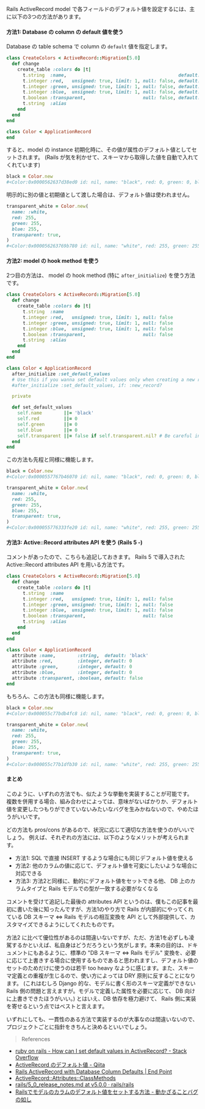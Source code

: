 Rails ActiveRecord model で各フィールドのデフォルト値を設定するには、主に以下の3つの方法があります。

#### 方法1: Database の column の default 値を使う

Database の table schema で column の `default` 値を指定します。

```ruby
class CreateColors < ActiveRecord::Migration[5.0]
  def change
    create_table :colors do |t|
      t.string  :name,                                         default: 'black'
      t.integer :red,   unsigned: true, limit: 1, null: false, default: 0
      t.integer :green, unsigned: true, limit: 1, null: false, default: 0
      t.integer :blue,  unsigned: true, limit: 1, null: false, default: 0
      t.boolean :transparent,                     null: false, default: false
      t.string  :alias
    end
  end
end
```
```ruby
class Color < ApplicationRecord
end
```

すると、model の instance 初期化時に、その値が属性のデフォルト値としてセットされます。 (Rails が気を利かせて、スキーマから取得した値を自動で入れてくれています)

```ruby
black = Color.new
#<Color:0x0000562637d38ed0 id: nil, name: "black", red: 0, green: 0, blue: 0, transparent: false, alias: nil>
```

明示的に別の値と初期値として渡した場合は、デフォルト値は使われません。

```ruby
transparent_white = Color.new(
  name: :white,
  red: 255,
  green: 255,
  blue: 255,
  transparent: true,
)
#<Color:0x000056263769b780 id: nil, name: "white", red: 255, green: 255, blue: 255, transparent: true, alias: nil>
```

#### 方法2: model の hook method を使う

2つ目の方法は、 model の hook method (特に `after_initialize`) を使う方法です。

```ruby
class CreateColors < ActiveRecord::Migration[5.0]
  def change
    create_table :colors do |t|
      t.string  :name
      t.integer :red,   unsigned: true, limit: 1, null: false
      t.integer :green, unsigned: true, limit: 1, null: false
      t.integer :blue,  unsigned: true, limit: 1, null: false
      t.boolean :transparent,                     null: false
      t.string  :alias
    end
  end
end
```
```ruby
class Color < ApplicationRecord
  after_initialize :set_default_values
  # Use this if you wanna set default values only when creating a new record.
  #after_initialize :set_default_values, if: :new_record?

  private

  def set_default_values
    self.name        ||= 'black'
    self.red         ||= 0
    self.green       ||= 0
    self.blue        ||= 0
    self.transparent ||= false if self.transparent.nil? # Be careful in case of boolean.
  end
end
```

この方法も先程と同様に機能します。

```ruby
black = Color.new
#<Color:0x0000557767b46070 id: nil, name: "black", red: 0, green: 0, blue: 0, transparent: false, alias: nil>

transparent_white = Color.new(
  name: :white,
  red: 255,
  green: 255,
  blue: 255,
  transparent: true,
)
#<Color:0x000055776333fe20 id: nil, name: "white", red: 255, green: 255, blue: 255, transparent: true, alias: nil>
```

#### 方法3: Active::Record attributes API を使う (Rails 5 -)

コメントがあったので、こちらも追記しておきます。 Rails 5 で導入された Active::Record attributes API を用いる方法です。

```ruby
class CreateColors < ActiveRecord::Migration[5.0]
  def change
    create_table :colors do |t|
      t.string  :name
      t.integer :red,   unsigned: true, limit: 1, null: false
      t.integer :green, unsigned: true, limit: 1, null: false
      t.integer :blue,  unsigned: true, limit: 1, null: false
      t.boolean :transparent,                     null: false
      t.string  :alias
    end
  end
end
```
```ruby
class Color < ApplicationRecord
  attribute :name,        :string,  default: 'black'
  attribute :red,         :integer, default: 0
  attribute :green,       :integer, default: 0
  attribute :blue,        :integer, default: 0
  attribute :transparent, :boolean, default: false
end
```

もちろん、この方法も同様に機能します。

```ruby
black = Color.new
#<Color:0x000055c77bdb4fc8 id: nil, name: "black", red: 0, green: 0, blue: 0, transparent: false, alias: nil>

transparent_white = Color.new(
  name: :white,
  red: 255,
  green: 255,
  blue: 255,
  transparent: true,
)
#<Color:0x000055c77b1dfb30 id: nil, name: "white", red: 255, green: 255, blue: 255, transparent: true, alias: nil>
```

#### まとめ

このように、いずれの方法でも、似たような挙動を実装することが可能です。
複数を併用する場合、組み合わせによっては、意味がないばかりか、デフォルト値を変更したつもりができていないみたいなバグを生みかねないので、やめたほうがいいです。

どの方法も pros/cons があるので、状況に応じて適切な方法を使うのがいいでしょう。
例えば、それぞれの方法には、以下のようなメリットが考えられます。

- 方法1: SQL で直接 INSERT するような場合にも同じデフォルト値を使える
- 方法2: 他のカラムの値に応じて、デフォルト値を可変にしたいような場合に対応できる
- 方法3: 方法2と同様に、動的にデフォルト値をセットできる他、 DB 上のカラムタイプと Rails モデルでの型が一致する必要がなくなる

コメントを受けて追記した最後の attributes API というのは、僕もこの記事を最初に書いた後に知ったんですが、方法1のやり方で Rails が内部的にやってくれている DB スキーマ <=> Rails モデルの相互変換を API として外部提供して、カスタマイズできるようにしてくれたものです。

方法2 に比べて優位性があるのは間違いないですが、ただ、方法1を必ずしも凌駕するかといえば、私自身はどうだろうという気がします。本来の目的は、ドキュメントにもあるように、標準の "DB スキーマ <=> Rails モデル" 変換を、必要に応じて上書きする場合に使用するものであると思われますし、デフォルト値のセットのためだけに使うのは若干 too heavy なように感じます。また、スキーマ定義との重複が生じるので、使い方によっては DRY 原則に反することになります。 (これはむしろ Django 的な、モデルに書く形のスキーマ定義ができない Rails 側の問題と言えますが。モデルで定義した属性を必要に応じて、 DB 向けに上書きできたほうがいい。) とはいえ、DB 依存を極力避けて、 Rails 側に実装を寄せるという点ではベストと言えます。

いずれにしても、一貫性のある方法で実装するのが大事なのは間違いないので、プロジェクトごとに指針をきちんと決めるといいでしょう。

> References

- [ruby on rails - How can I set default values in ActiveRecord? - Stack Overflow](https://stackoverflow.com/questions/328525/)
- [ActiveRecord のデフォルト値 - Qiita](https://qiita.com/akishin/items/71f3225185f45b3ade23)
- [Rails ActiveRecord with Database Column Defaults | End Point](https://www.endpoint.com/blog/2014/02/07/rails-activerecord-with-database-column)
- [ActiveRecord::Attributes::ClassMethods](https://api.rubyonrails.org/classes/ActiveRecord/Attributes/ClassMethods.html#method-i-attribute)
- [rails/5_0_release_notes.md at v5.0.0 · rails/rails](https://github.com/rails/rails/blob/v5.0.0/guides/source/5_0_release_notes.md#active-record-attributes-api)
- [Railsでモデルのカラムのデフォルト値をセットする方法 - 動かざることバグの如し](https://thr3a.hatenablog.com/entry/20190914/1568472769)
